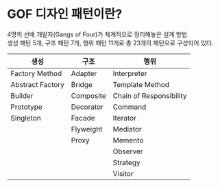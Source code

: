 # **GOF 디자인 패턴이란?**

4명의 선배 개발자(Gangs of Four)가 체계적으로 정리해놓은 설계 방법  
생성 패턴 5개, 구조 패턴 7개, 행위 패턴 11개로 총 23개의 패턴으로 구성되어 있다.

| 생성             | 구조      | 행위                    |
| ---------------- | --------- | ----------------------- |
| Factory Method   | Adapter   | Interpreter             |
| Abstract Factory | Bridge    | Template Method         |
| Builder          | Composite | Chain of Responsibility |
| Prototype        | Decorator | Command                 |
| Singleton        | Facade    | Iterator                |
|                  | Flyweight | Mediator                |
|                  | Proxy     | Memento                 |
|                  |           | Observer                |
|                  |           | Strategy                |
|                  |           | Visitor                 |
